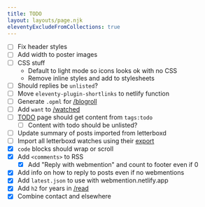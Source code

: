```yaml
---
title: TODO
layout: layouts/page.njk
eleventyExcludeFromCollections: true
---
```


- [ ] Fix header styles
- [ ] Add width to poster images
- [ ] CSS stuff
  - Default to light mode so icons looks ok with no CSS
  - Remove inline styles and add to stylesheets
- [ ] Should replies be `unlisted`?
- [ ] Move `eleventy-plugin-shortlinks` to netlify function
- [ ] Generate `.opml` for [/blogroll](/blogroll)
- [ ] Add `want` to [/watched](/watched)
- [ ] [TODO](/todo) page should get content from `tags:todo`
  - [ ] Content with todo should be unlisted?
- [ ] Update summary of posts imported from letterboxd
- [ ] Import all letterboxd watches using their [export](https://letterboxd.com/user/exportdata)
- [x] `code` blocks should wrap or scroll
- [x] Add `<comments>` to RSS
  - [x] Add "Reply with webmention" and count to footer even if 0
- [x] Add info on how to reply to posts even if no webmentions
- [x] Add `latest.json` to use with webmention.netlify.app
- [x] Add `h2` for years in [/read](/read)
- [x] Combine contact and elsewhere
